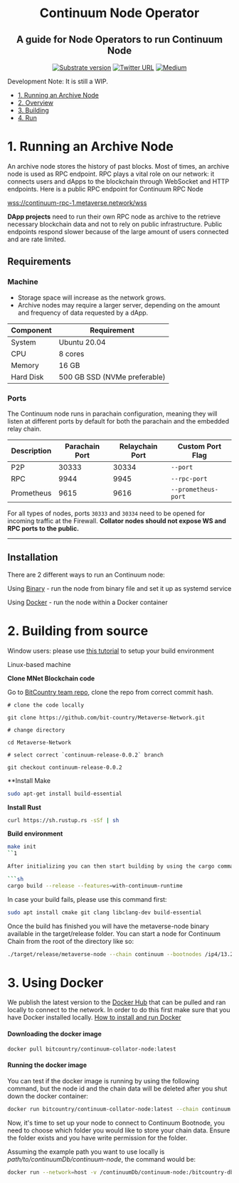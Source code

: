 <div align="center">
<h1>Continuum Node Operator</h1>

## A guide for Node Operators to run Continuum Node

[![Substrate version](https://img.shields.io/badge/Substrate-3.0.0-brightgreen?logo=Parity%20Substrate)](https://substrate.dev/)
[![Twitter URL](https://img.shields.io/twitter/url?style=social&url=https%3A%2F%2Ftwitter.com%2Fbitdotcountry)](https://twitter.com/bitdotcountry)
[![Medium](https://img.shields.io/badge/Medium-Metaverse-brightgreen?logo=medium)](https://medium.com/@metaverse)

</div>

Development Note: It is still a WIP.

<!-- TOC -->

- [1. Running an Archive Node](#1-introduction)
- [2. Overview](#2-overview)
- [3. Building](#3-building)
- [4. Run](#4-run)

<!-- /TOC -->

# 1. Running an Archive Node

An archive node stores the history of past blocks. Most of times, an archive node is used as RPC endpoint. RPC plays a
vital role on our network: it connects users and dApps to the blockchain through WebSocket and HTTP endpoints. Here is a
public RPC endpoint for Continuum RPC Node

[wss://continuum-rpc-1.metaverse.network/wss](wss://continuum-rpc-1.metaverse.network/wss)

**DApp projects** need to run their own RPC node as archive to the retrieve necessary blockchain data and not to rely on
public infrastructure. Public endpoints respond slower because of the large amount of users connected and are rate
limited.

## Requirements

### Machine

- Storage space will increase as the network grows.
- Archive nodes may require a larger server, depending on the amount and frequency of data requested by a dApp.

<Tabs>
<TabItem value="continuum" label="Continuum" default>

| Component | Requirement |
|---|---|
| System | Ubuntu 20.04 |
| CPU | 8 cores |
| Memory | 16 GB |
| Hard Disk | 500 GB SSD (NVMe preferable) |

</TabItem>
</Tabs>

### Ports

The Continuum node runs in parachain configuration, meaning they will listen at different ports by default for both the
parachain and the embedded relay chain.

|Description| Parachain Port | Relaychain Port | Custom Port Flag |
|---|---|---|---|
| P2P | 30333 | 30334 | `--port` |
| RPC | 9944 | 9945 | `--rpc-port` |
| Prometheus | 9615 | 9616 | `--prometheus-port` |

For all types of nodes, ports `30333` and `30334` need to be opened for incoming traffic at the Firewall.
**Collator nodes should not expose WS and RPC ports to the public.**

---

## Installation

There are 2 different ways to run an Continuum node:

Using [Binary](#2-binary) - run the node from binary file and set it up as systemd service

Using [Docker](/docs/build/nodes/archive-node/docker) - run the node within a Docker container

# 2. Building from source

Window users: please use
[this tutorial](https://substrate.dev/docs/en/knowledgebase/getting-started/windows-users)
to setup your build environment

Linux-based machine

**Clone MNet Blockchain code**

Go to [BitCountry team repo](https://github.com/bit-country/Metaverse-Network), clone the repo from correct commit hash.

```git
# clone the code locally

git clone https://github.com/bit-country/Metaverse-Network.git

# change directory

cd Metaverse-Network

# select correct `continuum-release-0.0.2` branch

git checkout continuum-release-0.0.2
```

\*\*Install Make

```bash
sudo apt-get install build-essential
```

**Install Rust**

```bash
curl https://sh.rustup.rs -sSf | sh
```

**Build environment**

````bash
make init
``1

After initializing you can then start building by using the cargo command:

```sh
cargo build --release --features=with-continuum-runtime
````

In case your build fails, please use this command first:

```sh
sudo apt install cmake git clang libclang-dev build-essential
```

Once the build has finished you will have the metaverse-node binary available in the target/release folder. You can
start a node for Continuum Chain from the root of the directory like so:

```sh
./target/release/metaverse-node --chain continuum --bootnodes /ip4/13.239.118.231/tcp/30344/p2p/12D3KooW9rDqyS5S5F6oGHYsmFjSdZdX6HAbTD88rPfxYfoXJdNU --name 'your_node_name' --telemetry-url 'wss://telemetry.polkadot.io/submit/ 0'
```

# 3. Using Docker

We publish the latest version to the
[Docker Hub](https://hub.docker.com/repository/docker/bitcountry/tewai-node/tags?page=1&ordering=last_updated)
that can be pulled and ran locally to connect to the network. In order to do this first make sure that you have Docker
installed locally.
[How to install and run Docker](https://docs.docker.com/engine/install/)

#### Downloading the docker image

```sh
docker pull bitcountry/continuum-collator-node:latest
```

#### Running the docker image

You can test if the docker image is running by using the following command, but the node id and the chain data will be
deleted after you shut down the docker container:

```sh
docker run bitcountry/continuum-collator-node:latest --chain continuum
```

Now, it's time to set up your node to connect to Continuum Bootnode, you need to choose which folder you would like to
store your chain data. Ensure the folder exists and you have write permission for the folder.

Assuming the example path you want to use locally is
_path/to/continuumDb/continuum-node_, the command would be:

```sh
docker run --network=host -v /continuumDb/continuum-node:/bitcountry-db bitcountry/continuum-collator-node:latest -d /bitcountry-db --chain continuum --bootnodes /ip4/13.239.118.231/tcp/30344/p2p/12D3KooW9rDqyS5S5F6oGHYsmFjSdZdX6HAbTD88rPfxYfoXJdNU --telemetry-url 'wss://telemetry.polkadot.io/submit/ 0'
```
